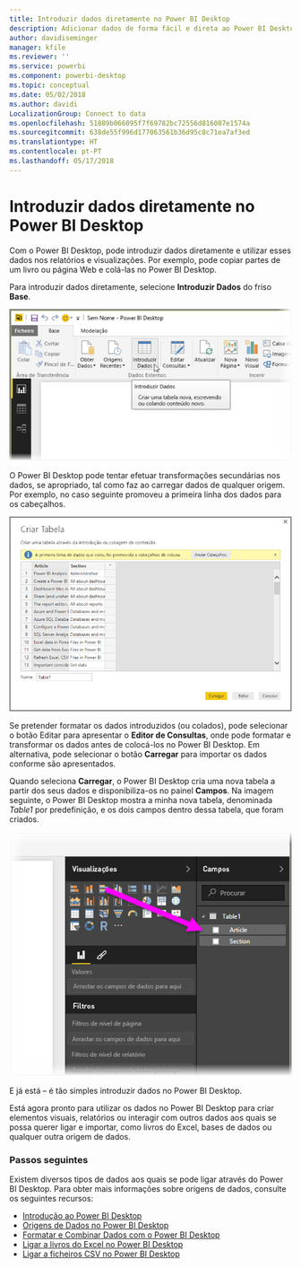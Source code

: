 ```yaml
---
title: Introduzir dados diretamente no Power BI Desktop
description: Adicionar dados de forma fácil e direta ao Power BI Desktop
author: davidiseminger
manager: kfile
ms.reviewer: ''
ms.service: powerbi
ms.component: powerbi-desktop
ms.topic: conceptual
ms.date: 05/02/2018
ms.author: davidi
LocalizationGroup: Connect to data
ms.openlocfilehash: 51889b066095f7f69782bc72556d816007e1574a
ms.sourcegitcommit: 638de55f996d177063561b36d95c8c71ea7af3ed
ms.translationtype: HT
ms.contentlocale: pt-PT
ms.lasthandoff: 05/17/2018
---
```

# <a name="enter-data-directly-into-power-bi-desktop"></a>Introduzir dados diretamente no Power BI Desktop
Com o Power BI Desktop, pode introduzir dados diretamente e utilizar esses dados nos relatórios e visualizações. Por exemplo, pode copiar partes de um livro ou página Web e colá-las no Power BI Desktop.

Para introduzir dados diretamente, selecione **Introduzir Dados** do friso **Base**.

![](media/desktop-enter-data-directly-into-desktop/enter-data-directly_1.png)

O Power BI Desktop pode tentar efetuar transformações secundárias nos dados, se apropriado, tal como faz ao carregar dados de qualquer origem. Por exemplo, no caso seguinte promoveu a primeira linha dos dados para os cabeçalhos.

![](media/desktop-enter-data-directly-into-desktop/enter-data-directly_2.png)

Se pretender formatar os dados introduzidos (ou colados), pode selecionar o botão Editar para apresentar o **Editor de Consultas**, onde pode formatar e transformar os dados antes de colocá-los no Power BI Desktop. Em alternativa, pode selecionar o botão **Carregar** para importar os dados conforme são apresentados.

Quando seleciona **Carregar**, o Power BI Desktop cria uma nova tabela a partir dos seus dados e disponibiliza-os no painel **Campos**. Na imagem seguinte, o Power BI Desktop mostra a minha nova tabela, denominada *Table1* por predefinição, e os dois campos dentro dessa tabela, que foram criados.

![](media/desktop-enter-data-directly-into-desktop/enter-data-directly_3.png)

E já está – é tão simples introduzir dados no Power BI Desktop.

Está agora pronto para utilizar os dados no Power BI Desktop para criar elementos visuais, relatórios ou interagir com outros dados aos quais se possa querer ligar e importar, como livros do Excel, bases de dados ou qualquer outra origem de dados.

### <a name="next-steps"></a>Passos seguintes
Existem diversos tipos de dados aos quais se pode ligar através do Power BI Desktop. Para obter mais informações sobre origens de dados, consulte os seguintes recursos:

* [Introdução ao Power BI Desktop](desktop-getting-started.md)
* [Origens de Dados no Power BI Desktop](desktop-data-sources.md)
* [Formatar e Combinar Dados com o Power BI Desktop](desktop-shape-and-combine-data.md)
* [Ligar a livros do Excel no Power BI Desktop](desktop-connect-excel.md)   
* [Ligar a ficheiros CSV no Power BI Desktop](desktop-connect-csv.md)   

